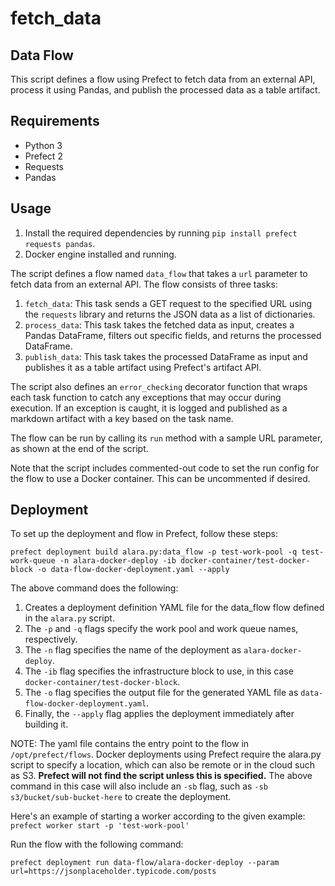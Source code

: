 # fetch_data
## Data Flow

This script defines a flow using Prefect to fetch data from an external API, process it using Pandas, and publish the processed data as a table artifact.

## Requirements

- Python 3
- Prefect 2
- Requests
- Pandas

## Usage

1. Install the required dependencies by running `pip install prefect requests pandas`.
2. Docker engine installed and running.

The script defines a flow named `data_flow` that takes a `url` parameter to fetch data from an external API. The flow consists of three tasks:

1. `fetch_data`: This task sends a GET request to the specified URL using the `requests` library and returns the JSON data as a list of dictionaries.
2. `process_data`: This task takes the fetched data as input, creates a Pandas DataFrame, filters out specific fields, and returns the processed DataFrame.
3. `publish_data`: This task takes the processed DataFrame as input and publishes it as a table artifact using Prefect's artifact API.

The script also defines an `error_checking` decorator function that wraps each task function to catch any exceptions that may occur during execution. If an exception is caught, it is logged and published as a markdown artifact with a key based on the task name.

The flow can be run by calling its `run` method with a sample URL parameter, as shown at the end of the script.

Note that the script includes commented-out code to set the run config for the flow to use a Docker container. This can be uncommented if desired.

## Deployment

To set up the deployment and flow in Prefect, follow these steps:

```prefect deployment build alara.py:data_flow -p test-work-pool -q test-work-queue -n alara-docker-deploy -ib docker-container/test-docker-block -o data-flow-docker-deployment.yaml --apply```

The above command does the following:

1) Creates a deployment definition YAML file for the data_flow flow defined in the `alara.py` script. 
2) The `-p` and `-q` flags specify the work pool and work queue names, respectively. 
3) The `-n` flag specifies the name of the deployment as `alara-docker-deploy`. 
4) The `-ib` flag specifies the infrastructure block to use, in this case `docker-container/test-docker-block`.
5) The `-o` flag specifies the output file for the generated YAML file as `data-flow-docker-deployment.yaml`. 
6) Finally, the `--apply` flag applies the deployment immediately after building it.

NOTE: The yaml file contains the entry point to the flow in `/opt/prefect/flows`. Docker deployments using Prefect require the alara.py script to specify a location, which can also be remote or in the cloud such as S3. **Prefect  will not find the script unless this is specified.** The above command in this case will also include an `-sb` flag, such as `-sb s3/bucket/sub-bucket-here` to create the deployment. 

Here's an example of starting a worker according to the given example:
```prefect worker start -p 'test-work-pool'```

Run the flow with the following command:

```prefect deployment run data-flow/alara-docker-deploy --param url=https://jsonplaceholder.typicode.com/posts```
